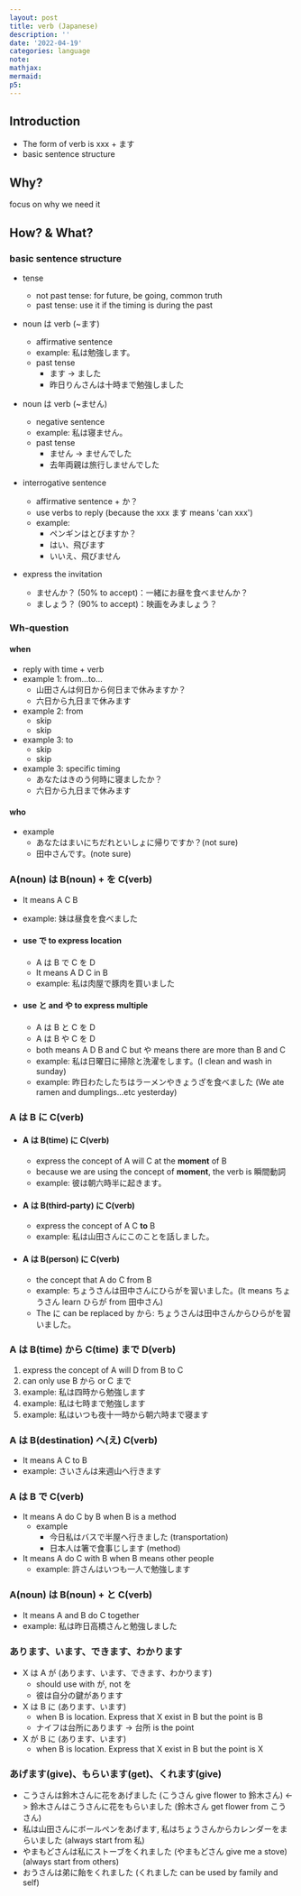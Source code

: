 ```yaml
---
layout: post
title: verb (Japanese)
description: ''
date: '2022-04-19'
categories: language
note:
mathjax:
mermaid:
p5:
---
```


## Introduction

* The form of verb is xxx + ます
* basic sentence structure

## Why?

focus on why we need it

## How? & What?

### basic sentence structure

* tense
  * not past tense: for future, be going, common truth
  * past tense: use it if the timing is during the past

* noun は verb (~ます)
  * affirmative sentence
  * example: 私は勉強します。
  * past tense
    * ます -> ました
    * 昨日りんさんは十時まで勉強しました

* noun は verb (~ません)
  * negative sentence
  * example: 私は寝ません。
  * past tense
    * ません -> ませんでした
    * 去年両親は旅行しませんでした

* interrogative sentence
  * affirmative sentence + か？
  * use verbs to reply (because the xxx ます means 'can xxx')
  * example:
    * ペンギンはとびますか？
    * はい、飛びます
    * いいえ、飛びません

* express the invitation
  * ませんか？ (50% to accept)：一緒にお昼を食べませんか？
  * ましょう？ (90% to accept)：映画をみましょう？

### Wh-question

#### when

* reply with time + verb
* example 1: from...to...
  * 山田さんは何日から何日まで休みますか？
  * 六日から九日まで休みます
* example 2: from
  * skip
  * skip
* example 3: to
  * skip
  * skip
* example 3: specific timing
  * あなたはきのう何時に寝ましたか？
  * 六日から九日まで休みます

#### who

* example
  * あなたはまいにちだれといしょに帰りですか？(not sure)
  * 田中さんです。(note sure)

### A(noun) は B(noun) + を C(verb)

* It means A C B
* example: 妹は昼食を食べました

* #### use で to express location

  * A は B で C を D
  * It means A D C in B
  * example: 私は肉屋で豚肉を買いました

* #### use と and や to express multiple

  * A は B と C を D
  * A は B や C を D
  * both means A D B and C but や means there are more than B and C
  * example: 私は日曜日に掃除と洗濯をします。(I clean and wash in sunday)
  * example: 昨日わたしたちはラーメンやきょうざを食べました (We ate ramen and dumplings...etc yesterday)

### A は B に C(verb)

* #### A は B(time) に C(verb)

  * express the concept of A will C at the **moment** of B
  * because we are using the concept of **moment**, the verb is 瞬間動詞
  * example: 彼は朝六時半に起きます。
  
* #### A は B(third-party) に C(verb)

  * express the concept of A C **to** B
  * example: 私は山田さんにこのことを話しました。

* #### A は B(person) に C(verb)

  * the concept that A do C from B
  * example: ちょうさんは田中さんにひらがを習いました。(It means ちょうさん learn ひらが from 田中さん)
  * The に can be replaced by から: ちょうさんは田中さんからひらがを習いました。

### A は B(time) から C(time) まで D(verb)

1. express the concept of A will D from B to C
2. can only use B から or C まで
3. example: 私は四時から勉強します
4. example: 私は七時まで勉強します
5. example: 私はいつも夜十一時から朝六時まで寝ます

### A は B(destination) へ(え) C(verb)

* It means A C to B
* example: さいさんは来週山へ行きます

### A は B で C(verb)

* It means A do C by B when B is a method
  * example
    * 今日私はバスで半屋へ行きました (transportation)
    * 日本人は箸で食事じします (method)
* It means A do C with B when B means other people
  * example: 許さんはいつも一人で勉強します

### A(noun) は B(noun) + と C(verb)

* It means A and B do C together
* example: 私は昨日高橋さんと勉強しました

### あります、います、できます、わかります

* X は A が (あります、います、できます、わかります)
  * should use with が, not を
  * 彼は自分の鍵があります
* X は B に (あります、います)
  * when B is location. Express that X exist in B but the point is B
  * ナイフは台所にあります -> 台所 is the point
* X が B に (あります、います)
  * when B is location. Express that X exist in B but the point is X

### あげます(give)、もらいます(get)、くれます(give)

* こうさんは鈴木さんに花をあげました (こうさん give flower to 鈴木さん) <-> 鈴木さんはこうさんに花をもらいました (鈴木さん get flower from こうさん)
* 私は山田さんにボールぺンをあげます, 私はちょうさんからカレンダーをまらいました (always start from 私)
* やまもどさんは私にストーブをくれました (やまもどさん give me a stove) (always start from others)
* おうさんは弟に飴をくれました (くれました can be used by family and self)
